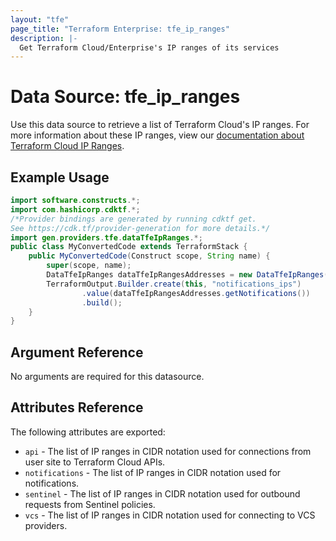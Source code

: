 ```yaml
---
layout: "tfe"
page_title: "Terraform Enterprise: tfe_ip_ranges"
description: |-
  Get Terraform Cloud/Enterprise's IP ranges of its services
---
```


# Data Source: tfe_ip_ranges

Use this data source to retrieve a list of Terraform Cloud's IP ranges. For more information about these IP ranges, view our [documentation about Terraform Cloud IP Ranges](https://developer.hashicorp.com/terraform/cloud-docs/architectural-details/ip-ranges).

## Example Usage

```java
import software.constructs.*;
import com.hashicorp.cdktf.*;
/*Provider bindings are generated by running cdktf get.
See https://cdk.tf/provider-generation for more details.*/
import gen.providers.tfe.dataTfeIpRanges.*;
public class MyConvertedCode extends TerraformStack {
    public MyConvertedCode(Construct scope, String name) {
        super(scope, name);
        DataTfeIpRanges dataTfeIpRangesAddresses = new DataTfeIpRanges(this, "addresses", new DataTfeIpRangesConfig());
        TerraformOutput.Builder.create(this, "notifications_ips")
                .value(dataTfeIpRangesAddresses.getNotifications())
                .build();
    }
}
```

## Argument Reference

No arguments are required for this datasource.

## Attributes Reference

The following attributes are exported:

* `api` - The list of IP ranges in CIDR notation used for connections from user site to Terraform Cloud APIs.
* `notifications` - The list of IP ranges in CIDR notation used for notifications.
* `sentinel` - The list of IP ranges in CIDR notation used for outbound requests from Sentinel policies.
* `vcs` - The list of IP ranges in CIDR notation used for connecting to VCS providers.


<!-- cache-key: cdktf-0.17.0-pre.15 input-a34895b98b3769147c0512ab50d1c1788daf43f5ff3206286266831c516fc66b -->